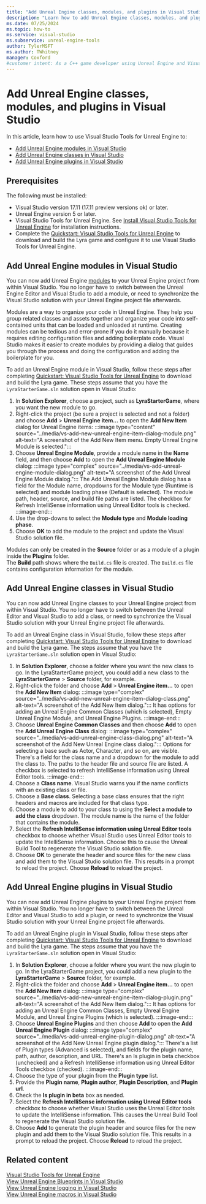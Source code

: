 ```yaml
---
title: "Add Unreal Engine classes, modules, and plugins in Visual Studio"
description: "Learn how to add Unreal Engine classes, modules, and plugins to your Unreal Engine project from within Visual Studio"
ms.date: 07/25/2024
ms.topic: how-to
ms.service: visual-studio
ms.subservice: unreal-engine-tools
author: TylerMSFT
ms.author: TWhitney
manager: Coxford
#customer intent: As a C++ game developer using Unreal Engine and Visual Studio, I want to add classes, modules, and plugins to my Unreal Engine project from within Visual Studio so that I can stay in my development environment and not have to switch between the Unreal Engine Editor and Visual Studio.
---
```


# Add Unreal Engine classes, modules, and plugins in Visual Studio

In this article, learn how to use Visual Studio Tools for Unreal Engine to:

- [Add Unreal Engine modules in Visual Studio](#add-unreal-engine-modules-in-visual-studio)
- [Add Unreal Engine classes in Visual Studio](#add-unreal-engine-classes-in-visual-studio)
- [Add Unreal Engine plugins in Visual Studio](#add-unreal-engine-plugins-in-visual-studio)

## Prerequisites

The following must be installed:

- Visual Studio version 17.11 (17.11 preview versions ok) or later.
- Unreal Engine version 5 or later.
- Visual Studio Tools for Unreal Engine. See [Install Visual Studio Tools for Unreal Engine](vs-tools-unreal-install.md) for installation instructions.
- Complete the [Quickstart: Visual Studio Tools for Unreal Engine](vs-tools-unreal-quickstart.md) to download and build the Lyra game and configure it to use Visual Studio Tools for Unreal Engine.

## Add Unreal Engine modules in Visual Studio

You can now add Unreal Engine [modules](https://dev.epicgames.com/documentation/en-us/unreal-engine/unreal-engine-modules) to your Unreal Engine project from within Visual Studio. You no longer have to switch between the Unreal Engine Editor and Visual Studio to add a module, or need to synchronize the Visual Studio solution with your Unreal Engine project file afterwards.

Modules are a way to organize your code in Unreal Engine. They help you group related classes and assets together and organize your code into self-contained units that can be loaded and unloaded at runtime. Creating modules can be tedious and error-prone if you do it manually because it requires editing configuration files and adding boilerplate code. Visual Studio makes it easier to create modules by providing a dialog that guides you through the process and doing the configuration and adding the boilerplate for you.

To add an Unreal Engine module in Visual Studio, follow these steps after completing [Quickstart: Visual Studio Tools for Unreal Engine](vs-tools-unreal-quickstart.md) to download and build the Lyra game. These steps assume that you have the `LyraStarterGame.sln` solution open in Visual Studio:

1. In **Solution Explorer**, choose a project, such as **LyraStarterGame**, where you want the new module to go.
1. Right-click the project (be sure a project is selected and not a folder) and choose **Add** > **Unreal Engine item...** to open the **Add New Item** dialog for Unreal Engine items:
     :::image type="content" source="../media/vs-add-new-unreal-engine-item-dialog-module.png" alt-text="A screenshot of the Add New Item menu. Empty Unreal Engine Module is selected.":::
1. Choose **Unreal Engine Module**, provide a module name in the **Name** field, and then choose **Add** to open the **Add Unreal Engine Module** dialog:
    :::image type="complex" source="../media/vs-add-unreal-engine-module-dialog.png" alt-text="A screenshot of the Add Unreal Engine Module dialog.":::
    The Add Unreal Engine Module dialog has a field for the Module name, dropdowns for the Module type (Runtime is selected) and module loading phase (Default is selected). The module path, header, source, and build file paths are listed. The checkbox for Refresh IntelliSense information using Unreal Editor tools is checked.
    :::image-end:::
1. Use the drop-downs to select the **Module type** and **Module loading phase**.
1. Choose **OK** to add the module to the project and update the Visual Studio solution file.

Modules can only be created in the **Source** folder or as a module of a plugin inside the **Plugins** folder.\
The **Build** path shows where the `Build.cs` file is created. The `Build.cs` file contains configuration information for the module.

## Add Unreal Engine classes in Visual Studio

You can now add Unreal Engine classes to your Unreal Engine project from within Visual Studio. You no longer have to switch between the Unreal Editor and Visual Studio to add a class, or need to synchronize the Visual Studio solution with your Unreal Engine project file afterwards.

To add an Unreal Engine class in Visual Studio, follow these steps after completing [Quickstart: Visual Studio Tools for Unreal Engine](vs-tools-unreal-quickstart.md) to download and build the Lyra game. The steps assume that you have the `LyraStarterGame.sln` solution open in Visual Studio:

1. In **Solution Explorer**, choose a folder where you want the new class to go. In the LyraStarterGame project, you could add a new class to the **LyraStarterGame** > **Source** folder, for example.
1. Right-click the folder and choose **Add** > **Unreal Engine item...** to open the **Add New Item** dialog:
    :::image type="complex" source="../media/vs-add-new-unreal-engine-item-dialog-class.png" alt-text="A screenshot of the Add New Item dialog.":::
    It has options for adding an Unreal Engine Common Classes (which is selected), Empty Unreal Engine Module, and Unreal Engine Plugins.
    :::image-end:::
1. Choose **Unreal Engine Common Classes** and then choose **Add** to open the **Add Unreal Engine Class** dialog:
    :::image type="complex" source="../media/vs-add-unreal-engine-class-dialog.png" alt-text="A screenshot of the Add New Unreal Engine class dialog.":::
    Options for selecting a base such as Actor, Character, and so on, are visible. There's a field for the class name and a dropdown for the module to add the class to. The paths to the header file and source file are listed. A checkbox is selected to refresh IntelliSense information using Unreal Editor tools.
    :::image-end:::
1. Choose a **Class name**. Visual Studio warns you if the name conflicts with an existing class or file.
1. Choose a **Base class**. Selecting a base class ensures that the right headers and macros are included for that class type.
1. Choose a module to add to your class to using the **Select a module to add the class** dropdown. The module name is the name of the folder that contains the module.
1. Select the **Refresh IntelliSense information using Unreal Editor tools** checkbox to choose whether Visual Studio uses Unreal Editor tools to update the IntelliSense information. Choose this to cause the Unreal Build Tool to regenerate the Visual Studio solution file.
1. Choose **OK** to generate the header and source files for the new class and add them to the Visual Studio solution file. This results in a prompt to reload the project. Choose **Reload** to reload the project.

## Add Unreal Engine plugins in Visual Studio

You can now add Unreal Engine plugins to your Unreal Engine project from within Visual Studio. You no longer have to switch between the Unreal Editor and Visual Studio to add a plugin, or need to synchronize the Visual Studio solution with your Unreal Engine project file afterwards.

To add an Unreal Engine plugin in Visual Studio, follow these steps after completing [Quickstart: Visual Studio Tools for Unreal Engine](vs-tools-unreal-quickstart.md) to download and build the Lyra game. The steps assume that you have the `LyraStarterGame.sln` solution open in Visual Studio:

1. In **Solution Explorer**, choose a folder where you want the new plugin to go. In the LyraStarterGame project, you could add a new plugin to the **LyraStarterGame** > **Source** folder, for example.
1. Right-click the folder and choose **Add** > **Unreal Engine item...** to open the **Add New Item** dialog:
    :::image type="complex" source="../media/vs-add-new-unreal-engine-item-dialog-plugin.png" alt-text="A screenshot of the Add New Item dialog.":::
     It has options for adding an Unreal Engine Common Classes, Empty Unreal Engine Module, and Unreal Engine Plugins (which is selected).
    :::image-end:::
1. Choose **Unreal Engine Plugins** and then choose **Add** to open the **Add Unreal Engine Plugin** dialog:
    :::image type="complex" source="../media/vs-add-unreal-engine-plugin-dialog.png" alt-text="A screenshot of the Add New Unreal Engine plugin dialog.":::
    There's a list of Plugin types (Advanced is selected), and fields for the plugin name, path, author, description, and URL. There's an Is plugin in beta checkbox (unchecked) and a Refresh IntelliSense information using Unreal Editor Tools checkbox (checked).
    :::image-end:::
1. Choose the type of your plugin from the **Plugin type** list.
1. Provide the **Plugin name**, **Plugin author**, **Plugin Description**, and **Plugin url**.
1. Check the **Is plugin in beta** box as needed.
1. Select the **Refresh IntelliSense information using Unreal Editor tools** checkbox to choose whether Visual Studio uses the Unreal Editor tools to update the IntelliSense information. This causes the Unreal Build Tool to regenerate the Visual Studio solution file.
1. Choose **Add** to generate the plugin header and source files for the new plugin and add them to the Visual Studio solution file. This results in a prompt to reload the project. Choose **Reload** to reload the project.

## Related content

[Visual Studio Tools for Unreal Engine](./vs-tools-unreal-overview.md)\
[View Unreal Engine Blueprints in Visual Studio](vs-tools-unreal-view-blueprints.md)\
[View Unreal Engine logging in Visual Studio](vs-tools-unreal-logging.md)\
[View Unreal Engine macros in Visual Studio](vs-tools-unreal-view-macros.md)